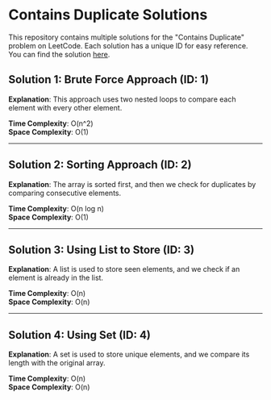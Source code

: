 # Contains Duplicate Solutions

This repository contains multiple solutions for the "Contains Duplicate" problem on LeetCode. Each solution has a unique ID for easy reference.
You can find the solution [here](Solution.py).

## Solution 1: Brute Force Approach (ID: 1)

**Explanation**:
This approach uses two nested loops to compare each element with every other element.

**Time Complexity**: O(n^2)  
**Space Complexity**: O(1)

---

## Solution 2: Sorting Approach (ID: 2)

**Explanation**:
The array is sorted first, and then we check for duplicates by comparing consecutive elements.

**Time Complexity**: O(n log n)  
**Space Complexity**: O(1)

---

## Solution 3: Using List to Store (ID: 3)

**Explanation**:
A list is used to store seen elements, and we check if an element is already in the list.

**Time Complexity**: O(n)  
**Space Complexity**: O(n)

---

## Solution 4: Using Set (ID: 4)

**Explanation**:
A set is used to store unique elements, and we compare its length with the original array.

**Time Complexity**: O(n)  
**Space Complexity**: O(n)
